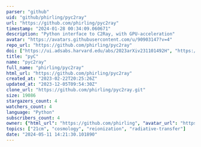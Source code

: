 ```yaml
---
parser: "github"
uid: "github/phirling/pyc2ray"
url: "https://github.com/phirling/pyc2ray"
timestamp: "2024-01-28 00:34:09.060671"
description: "Python interface to C2Ray, with GPU-acceleration"
avatar: "https://avatars.githubusercontent.com/u/90903147?v=4"
repo_url: "https://github.com/phirling/pyc2ray"
doi: ["https://ui.adsabs.harvard.edu/abs/2023arXiv231101492H", "https://ui.adsabs.harvard.edu/abs/2023ascl.soft12025H/abstract"]
title: "pyC"
name: "pyc2ray"
full_name: "phirling/pyc2ray"
html_url: "https://github.com/phirling/pyc2ray"
created_at: "2023-02-22T20:25:26Z"
updated_at: "2023-12-05T09:54:30Z"
clone_url: "https://github.com/phirling/pyc2ray.git"
size: 19086
stargazers_count: 4
watchers_count: 4
language: "Python"
subscribers_count: 4
owner: {"html_url": "https://github.com/phirling", "avatar_url": "https://avatars.githubusercontent.com/u/90903147?v=4", "login": "phirling", "type": "User"}
topics: ["21cm", "cosmology", "reionization", "radiative-transfer"]
date: "2024-05-11 14:21:30.101890"
---
```


